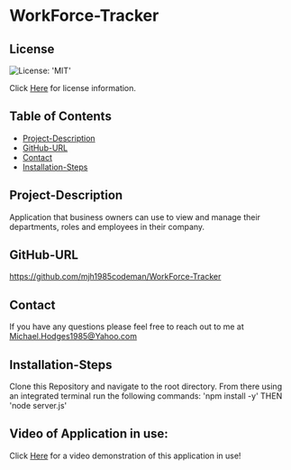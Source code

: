   # WorkForce-Tracker

  ## License
  ![License: 'MIT'](https://img.shields.io/badge/license-MIT-green)

  Click [Here](https://www.mit.edu/~amini/LICENSE.md) for license information.
 
  ## Table of Contents
  * [Project-Description](#Project-Description)  
  * [GitHub-URL](#GitHub-URL)
  * [Contact](#Contact)  
  * [Installation-Steps](#Installation-Steps)  

  ## Project-Description
  Application that business owners can use to view and manage their departments, roles and employees in their company.

  ## GitHub-URL
  https://github.com/mjh1985codeman/WorkForce-Tracker

  ## Contact
  If you have any questions please feel free to reach out to me at Michael.Hodges1985@Yahoo.com

  ## Installation-Steps
  Clone this Repository and navigate to the root directory.  From there using an integrated terminal run the following commands: 'npm install -y' THEN 
  'node server.js'


  ## Video of Application in use: 
Click [Here](https://youtu.be/nkA8m6KLnZY) for a video demonstration of this application in use!


